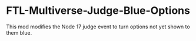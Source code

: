 # FTL-Multiverse-Judge-Blue-Options
This mod modifies the Node 17 judge event to turn options not yet shown to them blue.
